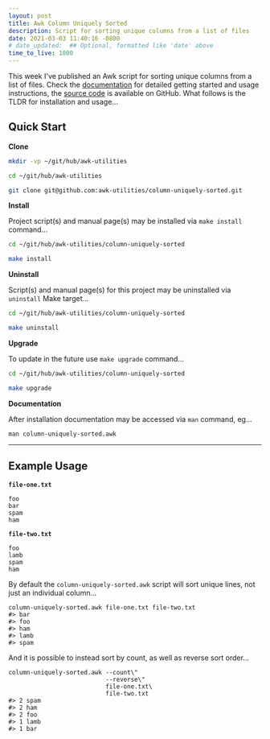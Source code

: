 ```yaml
---
layout: post
title: Awk Column Uniquely Sorted
description: Script for sorting unique columns from a list of files
date: 2021-03-03 11:40:16 -0800
# date_updated:  ## Optional, formatted like 'date' above
time_to_live: 1800
---
```




This week I've published an Awk script for sorting unique columns from a list of files. Check the [documentation][link__documentation] for detailed getting started and usage instructions, the [source code][link__source] is available on GitHub. What follows is the TLDR for installation and usage...


## Quick Start
[heading__quick_start]: #quick-start


**Clone**


```Bash
mkdir -vp ~/git/hub/awk-utilities

cd ~/git/hub/awk-utilities

git clone git@github.com:awk-utilities/column-uniquely-sorted.git
```


**Install**


Project script(s) and manual page(s) may be installed via `make install` command...


```Bash
cd ~/git/hub/awk-utilities/column-uniquely-sorted

make install
```


**Uninstall**


Script(s) and manual page(s) for this project may be uninstalled via `uninstall` Make target...


```Bash
cd ~/git/hub/awk-utilities/column-uniquely-sorted

make uninstall
```


**Upgrade**


To update in the future use `make upgrade` command...


```Bash
cd ~/git/hub/awk-utilities/column-uniquely-sorted

make upgrade
```


**Documentation**


After installation documentation may be accessed via `man` command, eg...


```Vim
man column-uniquely-sorted.awk
```


______


## Example Usage
[heading__example_usage]: #example-usage


**`file-one.txt`**


```
foo
bar
spam
ham
```


**`file-two.txt`**


```
foo
lamb
spam
ham
```


By default the `column-uniquely-sorted.awk` script will sort unique lines, not just an individual column...


```
column-uniquely-sorted.awk file-one.txt file-two.txt
#> bar
#> foo
#> ham
#> lamb
#> spam
```


And it is possible to instead sort by count, as well as reverse sort order...


```
column-uniquely-sorted.awk --count\"
                           --reverse\" 
                           file-one.txt\
                           file-two.txt
#> 2 spam
#> 2 ham
#> 2 foo
#> 1 lamb
#> 1 bar
```



[link__documentation]: https://github.com/awk-utilities/column-uniquely-sorted/blob/main/.github/README.md "Repository documentation"

[link__source]: https://github.com/awk-utilities/column-uniquely-sorted "Repository source code"

